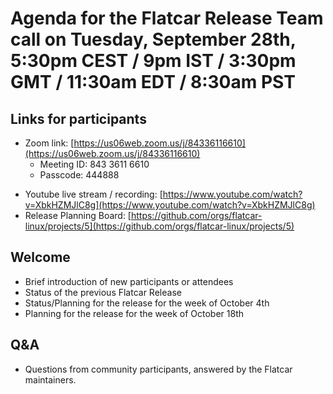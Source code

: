# Agenda for the Flatcar Release Team call on Tuesday, September 28th, 5:30pm CEST / 9pm IST / 3:30pm GMT / 11:30am EDT / 8:30am PST

## Links for participants
* Zoom link: [https://us06web.zoom.us/j/84336116610](https://us06web.zoom.us/j/84336116610)
  * Meeting ID: 843 3611 6610
  * Passcode: 444888
- Youtube live stream / recording: [https://www.youtube.com/watch?v=XbkHZMJlC8g](https://www.youtube.com/watch?v=XbkHZMJlC8g)
- Release Planning Board: [https://github.com/orgs/flatcar-linux/projects/5](https://github.com/orgs/flatcar-linux/projects/5)

## Welcome
- Brief introduction of new participants or attendees
- Status of the previous Flatcar Release
- Status/Planning for the release for the week of October 4th
- Planning for the release for the week of October 18th

## Q&A
- Questions from community participants, answered by the Flatcar maintainers.
